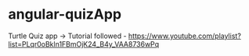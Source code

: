 # angular-quizApp
Turtle Quiz app -> Tutorial followed - https://www.youtube.com/playlist?list=PLqr0oBkln1FBmOjK24_B4y_VAA8736wPq
